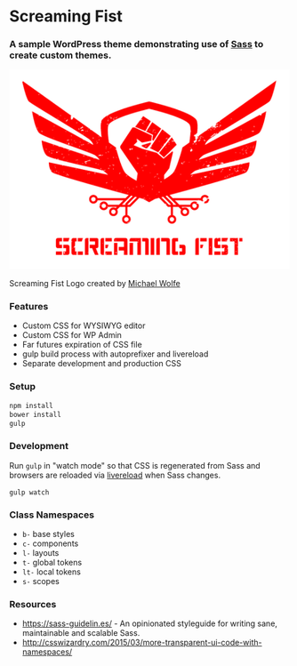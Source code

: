 # Screaming Fist

### A sample WordPress theme demonstrating use of [Sass](https://sass-lang.com) to create custom themes.

![Screaming Fist Logo created by [Michael Wolfe](http://www.wolfecreativedesign.com/#/screaming-fist/)](./screaming-fist-logo.png)

Screaming Fist Logo created by [Michael Wolfe](http://www.wolfecreativedesign.com/#/screaming-fist/)

### Features

* Custom CSS for WYSIWYG editor
* Custom CSS for WP Admin
* Far futures expiration of CSS file
* gulp build process with autoprefixer and livereload
* Separate development and production CSS

### Setup

```
npm install
bower install
gulp
```

### Development

Run `gulp` in "watch mode" so that CSS is regenerated from Sass and browsers are reloaded via [livereload](http://livereload.com/extensions/) when Sass changes.
```
gulp watch
```

### Class Namespaces

* `b-` base styles
* `c-` components
* `l-` layouts
* `t-` global tokens
* `lt-` local tokens
* `s-` scopes

### Resources

* <https://sass-guidelin.es/> - An opinionated styleguide for writing sane, maintainable and scalable Sass.
* <http://csswizardry.com/2015/03/more-transparent-ui-code-with-namespaces/>
